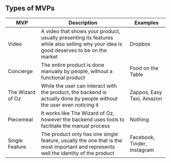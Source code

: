 <h2 align="left">Types of MVPs</h2>

| MVP  | Description| Examples
| ------------- | ------------- | ------------- |
| Video  | A video that shows your product, usually presenting its features while also selling why your idea is good deserves to be on the market | Dropbox  |
| Concierge  | The entire product is done manually by people, without a functional product | Food on the Table  |
| The Wizard of Oz | While the user can interact with the product, the backend is actually done by people without the user even noticing it | Zappos, Easy Taxi, Amazon |
| Piecemeal | It works like The Wizard of Oz, however the backend uses tools to facilitate the manual process | Nothing |
| Single Feature | The product only has one single feature, usually the one that is the most important and represents well the identity of the product | Facebook, Tinder, Instagram |
